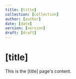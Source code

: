 ```yaml
---
title: [title]
collection: [collection]
author: [author]
date: [date]
version: [version]
draft: [draft]
---
```


# [title]

This is the [title] page's content.